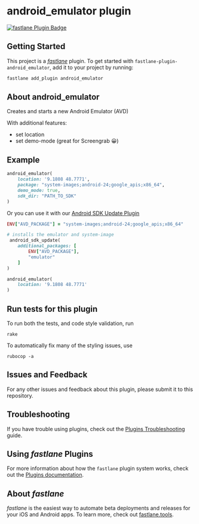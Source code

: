 # android_emulator plugin

[![fastlane Plugin Badge](https://rawcdn.githack.com/fastlane/fastlane/master/fastlane/assets/plugin-badge.svg)](https://rubygems.org/gems/fastlane-plugin-android_emulator)

## Getting Started

This project is a [_fastlane_](https://github.com/fastlane/fastlane) plugin. To get started with `fastlane-plugin-android_emulator`, add it to your project by running:

```bash
fastlane add_plugin android_emulator
```

## About android_emulator

Creates and starts a new Android Emulator (AVD)

With additional features:

* set location
* set demo-mode (great for Screengrab 😀)

## Example

```ruby
android_emulator(
	location: '9.1808 48.7771',
	package: "system-images;android-24;google_apis;x86_64",
	demo_mode: true,
	sdk_dir: "PATH_TO_SDK"
)
```

Or you can use it with our [Android SDK Update Plugin](https://github.com/NovaTecConsulting/fastlane-plugin-android_sdk_update) 


```ruby
ENV["AVD_PACKAGE"] = "system-images;android-24;google_apis;x86_64"

# installs the emulator and system-image
 android_sdk_update(
	additional_packages: [
		ENV["AVD_PACKAGE"],
		"emulator"
	]
)

android_emulator(
	location: '9.1808 48.7771'
)
```

## Run tests for this plugin

To run both the tests, and code style validation, run

```
rake
```

To automatically fix many of the styling issues, use
```
rubocop -a
```

## Issues and Feedback

For any other issues and feedback about this plugin, please submit it to this repository.

## Troubleshooting

If you have trouble using plugins, check out the [Plugins Troubleshooting](https://docs.fastlane.tools/plugins/plugins-troubleshooting/) guide.

## Using _fastlane_ Plugins

For more information about how the `fastlane` plugin system works, check out the [Plugins documentation](https://docs.fastlane.tools/plugins/create-plugin/).

## About _fastlane_

_fastlane_ is the easiest way to automate beta deployments and releases for your iOS and Android apps. To learn more, check out [fastlane.tools](https://fastlane.tools).
